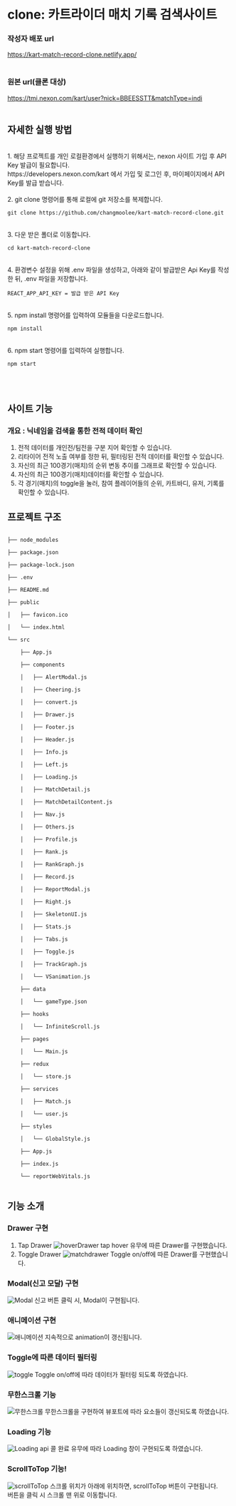<h1>clone: 카트라이더 매치 기록 검색사이트 </h1>


### 작성자 배포 url
https://kart-match-record-clone.netlify.app/
<br><br>
### 원본 url(클론 대상)
https://tmi.nexon.com/kart/user?nick=BBEESSTT&matchType=indi
<br><br>
## 자세한 실행 방법
<br>
1. 해당 프로젝트를 개인 로컬환경에서 실행하기 위해서는, nexon 사이트 가입 후 API Key 발급이 필요합니다.<br>
https://developers.nexon.com/kart 에서 가입 및 로그인 후, 마이페이지에서 API Key를 발급 받습니다.<br><br>
2. git clone 명령어를 통해 로컬에 git 저장소를 복제합니다.
<pre><code>git clone https://github.com/changmoolee/kart-match-record-clone.git</code></pre><br>
3. 다운 받은 폴더로 이동합니다.
<pre><code>cd kart-match-record-clone</code></pre><br>
4. 환경변수 설정을 위해 .env 파일을 생성하고, 아래와 같이 발급받은 Api Key를 작성한 뒤, .env 파일을 저장합니다.<pre><code>REACT_APP_API_KEY = 발급 받은 API Key</code></pre><br>
5. npm install 명령어를 입력하여 모듈들을 다운로드합니다.
<pre><code>npm install</code></pre><br>
6. npm start 명령어를 입력하여 실행합니다.
<pre><code>npm start</code></pre><br><br>

## 사이트 기능 <br>
### 개요 : 닉네임을 검색을 통한 전적 데이터 확인
1. 전적 데이터를 개인전/팀전을 구분 지어 확인할 수 있습니다.
2. 리타이어 전적 노출 여부를 정한 뒤, 필터링된 전적 데이터를 확인할 수 있습니다.
3. 자신의 최근 100경기(매치)의 순위 변동 추이를 그래프로 확인할 수 있습니다.
4. 자신의 최근 100경기(매치)데이터를 확인할 수 있습니다.
5. 각 경기(매치)의 toggle을 눌러, 참여 플레이어들의 순위, 카트바디, 유저, 기록를 확인할 수 있습니다.

## 프로젝트 구조
<pre><code>
├── node_modules <br>
├── package.json <br>
├── package-lock.json <br>
├── .env <br>
├── README.md <br>
├── public <br>
│   ├── favicon.ico <br>
│   └── index.html <br>
└── src <br>
    ├── App.js <br> 
    ├── components <br>
    │   ├── AlertModal.js <br>
    │   ├── Cheering.js <br>
    │   ├── convert.js <br>
    │   ├── Drawer.js <br>
    │   ├── Footer.js <br>
    │   ├── Header.js <br>
    │   ├── Info.js <br>
    │   ├── Left.js <br>
    │   ├── Loading.js <br>
    │   ├── MatchDetail.js <br>
    │   ├── MatchDetailContent.js <br>
    │   ├── Nav.js <br>
    │   ├── Others.js <br>
    │   ├── Profile.js <br>
    │   ├── Rank.js <br>
    │   ├── RankGraph.js <br>
    │   ├── Record.js <br>
    │   ├── ReportModal.js <br>
    │   ├── Right.js <br>
    │   ├── SkeletonUI.js <br>
    │   ├── Stats.js <br>
    │   ├── Tabs.js <br>
    │   ├── Toggle.js <br>
    │   ├── TrackGraph.js <br>
    │   └── VSanimation.js <br>
    ├── data <br>
    │   └── gameType.json <br>
    ├── hooks <br>
    │   └── InfiniteScroll.js <br>
    ├── pages <br>
    │   └── Main.js <br>
    ├── redux <br>
    │   └── store.js <br>
    ├── services <br>
    │   ├── Match.js <br>
    │   └── user.js <br>
    ├── styles <br>
    │   └── GlobalStyle.js <br>
    ├── App.js <br>
    ├── index.js <br>
    └── reportWebVitals.js <br>
</code></pre>

## 기능 소개
### Drawer 구현
1. Tap Drawer
![hoverDrawer](https://user-images.githubusercontent.com/84559872/167997154-76275312-ac4f-446c-9dfb-d7cac68e0964.gif)
tap hover 유무에 따른 Drawer를 구현했습니다.<br>
2. Toggle Drawer
![matchdrawer](https://user-images.githubusercontent.com/84559872/167997506-8f09fee7-f20f-4d3b-97e9-1696907501d0.gif)
Toggle on/off에 따른 Drawer를 구현했습니다.<br>
### Modal(신고 모달) 구현
![Modal](https://user-images.githubusercontent.com/84559872/167997062-e293c6ae-a7ef-48c1-b39c-b3061293c7b6.gif)
신고 버튼 클릭 시, Modal이 구현됩니다.<br>
### 애니메이션 구현
![애니메이션](https://user-images.githubusercontent.com/84559872/167997086-53555483-e759-40dc-a8cb-87804168f267.gif)
지속적으로 animation이 갱신됩니다.<br>
### Toggle에 따른 데이터 필터링
![toggle](https://user-images.githubusercontent.com/84559872/167997204-98a4955e-eb11-4770-9acb-29944a335c4c.gif)
Toggle on/off에 따라 데이터가 필터링 되도록 하였습니다.<br>
### 무한스크롤 기능
![무한스크롤](https://user-images.githubusercontent.com/84559872/167997237-a1d718ef-7654-46a3-bf4f-c577718b737b.gif)
무한스크롤을 구현하여 뷰포트에 따라 요소들이 갱신되도록 하였습니다.<br>
### Loading 기능
![Loading](https://user-images.githubusercontent.com/84559872/167997268-b9aab0b8-2c73-4475-9d7b-85ac341302e5.gif)
api 콜 완료 유무에 따라 Loading 창이 구현되도록 하였습니다.<br>
### ScrollToTop 기능!
![scrollToTop](https://user-images.githubusercontent.com/84559872/167997429-891e709e-bbb0-41ff-88e2-282998846d85.gif)
스크롤 위치가 아래에 위치하면, scrollToTop 버튼이 구현됩니다.<br> 버튼을 클릭 시 스크롤 맨 위로 이동합니다.<br>




